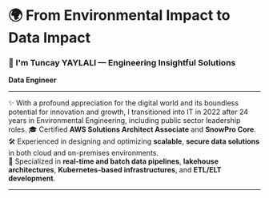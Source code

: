 # 🌍 From Environmental Impact to Data Impact  
### 👋 I'm Tuncay YAYLALI — Engineering Insightful Solutions

**Data Engineer**  

---

✨ With a profound appreciation for the digital world and its boundless potential for innovation and growth, I transitioned into IT in 2022 after 24 years in Environmental Engineering, including public sector leadership roles.
🎓 Certified **AWS Solutions Architect Associate** and **SnowPro Core**.  
🛠️ Experienced in designing and optimizing **scalable**, **secure data solutions** in both cloud and on-premises environments.  
🔄 Specialized in **real-time and batch data pipelines**, **lakehouse architectures**, **Kubernetes-based infrastructures**, and **ETL/ELT development**.

---
